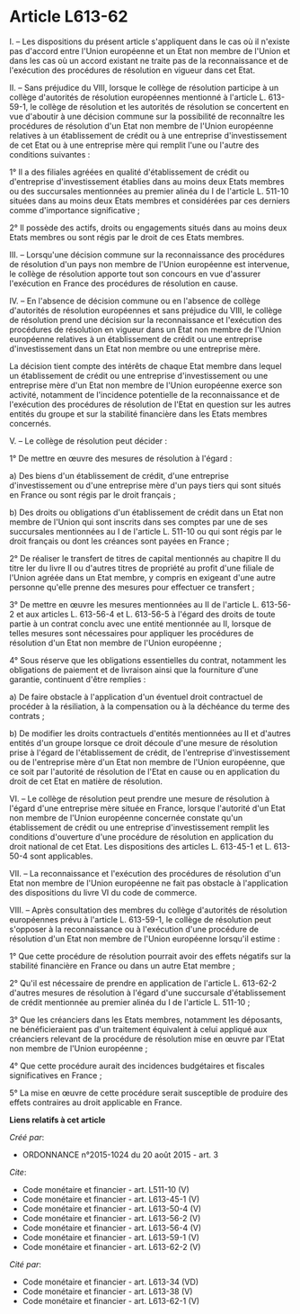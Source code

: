 # Article L613-62

I. – Les dispositions du présent article s'appliquent dans le cas où il n'existe pas d'accord entre l'Union européenne et un
Etat non membre de l'Union et dans les cas où un accord existant ne traite pas de la reconnaissance et de l'exécution des
procédures de résolution en vigueur dans cet Etat. 

II. – Sans préjudice du VIII, lorsque le collège de résolution participe à un collège d'autorités de résolution européennes
mentionné à l'article L. 613-59-1, le collège de résolution et les autorités de résolution se concertent en vue d'aboutir à
une décision commune sur la possibilité de reconnaître les procédures de résolution d'un Etat non membre de l'Union
européenne relatives à un établissement de crédit ou à une entreprise d'investissement de cet Etat ou à une entreprise mère
qui remplit l'une ou l'autre des conditions suivantes : 

1° Il a des filiales agréées en qualité d'établissement de crédit ou d'entreprise d'investissement établies dans au moins
deux Etats membres ou des succursales mentionnées au premier alinéa du I de l'article L. 511-10 situées dans au moins deux
Etats membres et considérées par ces derniers comme d'importance significative ; 

2° Il possède des actifs, droits ou engagements situés dans au moins deux Etats membres ou sont régis par le droit de ces
Etats membres. 

III. – Lorsqu'une décision commune sur la reconnaissance des procédures de résolution d'un pays non membre de l'Union
européenne est intervenue, le collège de résolution apporte tout son concours en vue d'assurer l'exécution en France des
procédures de résolution en cause. 

IV. – En l'absence de décision commune ou en l'absence de collège d'autorités de résolution européennes et sans préjudice du
VIII, le collège de résolution prend une décision sur la reconnaissance et l'exécution des procédures de résolution en
vigueur dans un Etat non membre de l'Union européenne relatives à un établissement de crédit ou une entreprise
d'investissement dans un Etat non membre ou une entreprise mère. 

La décision tient compte des intérêts de chaque Etat membre dans lequel un établissement de crédit ou une entreprise
d'investissement ou une entreprise mère d'un Etat non membre de l'Union européenne exerce son activité, notamment de
l'incidence potentielle de la reconnaissance et de l'exécution des procédures de résolution de l'Etat en question sur les
autres entités du groupe et sur la stabilité financière dans les Etats membres concernés. 

V. – Le collège de résolution peut décider : 

1° De mettre en œuvre des mesures de résolution à l'égard : 

a) Des biens d'un établissement de crédit, d'une entreprise d'investissement ou d'une entreprise mère d'un pays tiers qui
sont situés en France ou sont régis par le droit français ; 

b) Des droits ou obligations d'un établissement de crédit dans un Etat non membre de l'Union qui sont inscrits dans ses
comptes par une de ses succursales mentionnées au I de l'article L. 511-10 ou qui sont régis par le droit français ou dont
les créances sont payées en France ; 

2° De réaliser le transfert de titres de capital mentionnés au chapitre II du titre Ier du livre II ou d'autres titres de
propriété au profit d'une filiale de l'Union agréée dans un Etat membre, y compris en exigeant d'une autre personne qu'elle
prenne des mesures pour effectuer ce transfert ; 

3° De mettre en œuvre les mesures mentionnées au II de l'article L. 613-56-2 et aux articles L. 613-56-4 et L. 613-56-5 à
l'égard des droits de toute partie à un contrat conclu avec une entité mentionnée au II, lorsque de telles mesures sont
nécessaires pour appliquer les procédures de résolution d'un Etat non membre de l'Union européenne ; 

4° Sous réserve que les obligations essentielles du contrat, notamment les obligations de paiement et de livraison ainsi que
la fourniture d'une garantie, continuent d'être remplies : 

a) De faire obstacle à l'application d'un éventuel droit contractuel de procéder à la résiliation, à la compensation ou à la
déchéance du terme des contrats ; 

b) De modifier les droits contractuels d'entités mentionnées au II et d'autres entités d'un groupe lorsque ce droit découle
d'une mesure de résolution prise à l'égard de l'établissement de crédit, de l'entreprise d'investissement ou de l'entreprise
mère d'un Etat non membre de l'Union européenne, que ce soit par l'autorité de résolution de l'Etat en cause ou en
application du droit de cet Etat en matière de résolution. 

VI. – Le collège de résolution peut prendre une mesure de résolution à l'égard d'une entreprise mère située en France,
lorsque l'autorité d'un Etat non membre de l'Union européenne concernée constate qu'un établissement de crédit ou une
entreprise d'investissement remplit les conditions d'ouverture d'une procédure de résolution en application du droit national
de cet Etat. Les dispositions des articles L. 613-45-1 et L. 613-50-4 sont applicables. 

VII. – La reconnaissance et l'exécution des procédures de résolution d'un Etat non membre de l'Union européenne ne fait pas
obstacle à l'application des dispositions du livre VI du code de commerce. 

VIII. – Après consultation des membres du collège d'autorités de résolution européennes prévu à l'article L. 613-59-1, le
collège de résolution peut s'opposer à la reconnaissance ou à l'exécution d'une procédure de résolution d'un Etat non membre
de l'Union européenne lorsqu'il estime : 

1° Que cette procédure de résolution pourrait avoir des effets négatifs sur la stabilité financière en France ou dans un
autre Etat membre ; 

2° Qu'il est nécessaire de prendre en application de l'article L. 613-62-2 d'autres mesures de résolution à l'égard d'une
succursale d'établissement de crédit mentionnée au premier alinéa du I de l'article L. 511-10 ; 

3° Que les créanciers dans les Etats membres, notamment les déposants, ne bénéficieraient pas d'un traitement équivalent à
celui appliqué aux créanciers relevant de la procédure de résolution mise en œuvre par l'Etat non membre de l'Union
européenne ; 

4° Que cette procédure aurait des incidences budgétaires et fiscales significatives en France ; 

5° La mise en œuvre de cette procédure serait susceptible de produire des effets contraires au droit applicable en France.

**Liens relatifs à cet article**

_Créé par_:

  - ORDONNANCE n°2015-1024 du 20 août 2015 - art. 3

_Cite_:

  - Code monétaire et financier - art. L511-10 (V)
  - Code monétaire et financier - art. L613-45-1 (V)
  - Code monétaire et financier - art. L613-50-4 (V)
  - Code monétaire et financier - art. L613-56-2 (V)
  - Code monétaire et financier - art. L613-56-4 (V)
  - Code monétaire et financier - art. L613-59-1 (V)
  - Code monétaire et financier - art. L613-62-2 (V)

_Cité par_:

  - Code monétaire et financier - art. L613-34 (VD)
  - Code monétaire et financier - art. L613-38 (V)
  - Code monétaire et financier - art. L613-62-1 (V)
